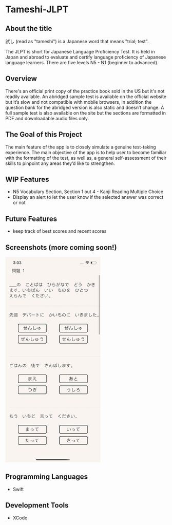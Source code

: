 # Tameshi-JLPT

## About the title
試し (read as "tameshi") is a Japanese word that means "trial; test". 

The JLPT is short for Japanese Language Proficiency Test. It is held in Japan and abroad to evaluate and certify language proficiency of Japanese language learners. There are five levels N5 - N1 (beginner to advanced). 

## Overview
There's an official print copy of the practice book sold in the US but it's not readily available. An abridged sample test is available on the official website but it’s slow and not compatible with mobile browsers, in addition the question bank for the abridged version is also static and doesn’t change. A full sample test is also available on the site but the sections are formatted in PDF and downloadable audio files only.

## The Goal of this Project
The main feature of the app is to closely simulate a genuine test-taking experience. The main objective of the app is to help user to become familiar with the formatting of the test, as well as, a general self-assessment of their skills to pinpoint any areas they’d like to strengthen.

## WIP Features 
- N5 Vocabulary Section, Section 1 out 4 - Kanji Reading Multiple Choice
- Display an alert to let the user know if the selected answer was correct or not

## Future Features
- keep track of best scores and recent scores

## Screenshots (more coming soon!)
![image](images/mondaiOne.png)

## Programming Languages
- Swift

## Development Tools
- XCode
